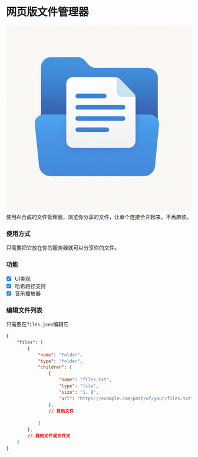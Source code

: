 # 网页版文件管理器
![Icon](./favicon.png)
使用AI合成的文件管理器，浏览你分享的文件，让单个连接合并起来。不再麻烦。
### 使用方式
只需要把它放在你的服务器就可以分享你的文件。
### 功能
- [x] UI美观
- [x] 哈希路径支持
- [x] 音乐播放器
### 编辑文件列表
只需要在``files.json``编辑它
```json
{
    "files": [
        {
            "name": "Folder",
            "type": "folder",
            "children": [
                {
                    "name": "files.txt",
                    "type": "file",
                    "size": "1. B",
                    "url": "https://example.com/path/of/your/files.txt"
                },
                // 其他文件
                
            ]
        },
        // 其他文件或文件夹
    ]
}
```

